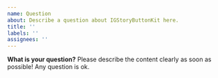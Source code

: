 ```yaml
---
name: Question
about: Describe a question about IGStoryButtonKit here.
title: ''
labels: ''
assignees: ''
---
```


**What is your question?**
Please describe the content clearly as soon as possible! Any question is ok.
